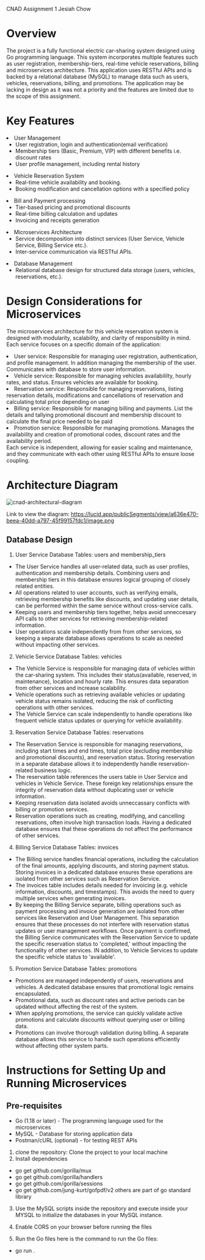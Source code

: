 CNAD Assignment 1 Jesiah Chow

<h1>Overview</h1>
The project is a fully functional electric car-sharing system designed using Go programming language. This system incorporates multiple features such as user registration, membership-tiers, real-time vehicle reservations, billing and microservices architecture.
This application uses RESTful APIs and is backed by a relational database (MySQL) to manage data such as users, vehicles, reservations, billing, and promotions. The application may be lacking in design as it was not a priority and the features are limited due to the scope of this assignment.
<h1>Key Features</h1>
<li>User Management
    <ul>
      <li>User registration, login and authentication(email verification)</li>
      <li>Membership tiers (Basic, Premium, VIP) with different benefits i.e. discount rates</li>
      <li>User profile management, including rental history</li>
    </ul>
  </li>
  <li>Vehicle Reservation System
    <ul>
      <li>Real-time vehicle availability and booking.</li>
      <li>Booking modification and cancellation options with a specified policy</li>
    </ul>
  </li>
  <li>Bill and Payment processing
    <ul>
      <li>Tier-based pricing and promotional discounts</li>
      <li>Real-time billing calculation and updates</li>
      <li>Invoicing and receipts generation</li>
    </ul>
  </li>
  <li>Microservices Architecture
    <ul>
      <li>Service decomposition into distinct services (User Service, Vehicle Service, Billing Service etc.).</li>
      <li>Inter-service communication via RESTful APIs.</li>
    </ul>
  </li>
   <li>Database Management
    <ul>
      <li>Relational database design for structured data storage (users, vehicles, reservations, etc.).</li>
    </ul>
  </li>
<h1>Design Considerations for Microservices</h1>

The microservices architecture for this vehicle reservation system is designed with modularity, scalability, and clarity of responsibility in mind. Each service focuses on a specific domain of the application:

<li>User service: Responsible for managing user registration, authentication, and profile management. In addition managing the membership of the user. Communicates with database to store user information.</li>
<li>Vehicle service: Responsible for managing vehicles availabililty, hourly rates, and status. Ensures vehicles are available for booking.</li>
<li>Reservation service: Responsible for managing reservations, listing reservation details, modifications and cancellations of reservation and calculating total price depending on user</li>
<li>Billing service: Responsible for managing billing and payments. List the details and tallying promotional discount and membership discount to calculate the final price needed to be paid</li>
<li>Promotion service: Responsible for managing promotions. Manages the availability and creation of promotional codes, discount rates and the availability period.</li>
Each service is independent, allowing for easier scaling and maintenance, and they communicate with each other using RESTful APIs to ensure loose coupling.
<h1>Architecture Diagram</h1>

![cnad-architectural-diagram](https://github.com/user-attachments/assets/10a7683b-9ecf-4631-aac4-49be64660e56)

Link to view the diagram: https://lucid.app/publicSegments/view/a636e470-beea-40dd-a797-45f99157fdc1/image.png
<h2>Database Design</h2>

1. User Service Database
   Tables: users and membership_tiers

- The User Service handles all user-related data, such as user profiles, authentication and membership details. Combining users and membership tiers in this database ensures logical grouping of closely related entities.
- All operations related to user accounts, such as verifying emails, retrieving membership benefits like discounts, and updating user details, can be performed within the same service without cross-service calls.
- Keeping users and membership tiers together, helps avoid unneccesary API calls to other services for retrieving membership-related information.
- User operations scale independently from from other services, so keeping a separate database allows operations to scale as needed without impacting other services.

2. Vehicle Service Database
   Tables: vehicles

- The Vehicle Service is responsible for managing data of vehicles within the car-sharing system. This includes their status(available, reserved, in maintenance), location and hourly rate. This ensures data separation from other services and increase scalability.
- Vehicle operations such as retrieving available vehicles or updating vehicle status remains isolated, reducing the risk of conflicting operations with other services.
- The Vehicle Service can scale independently to handle operations like frequent vehicle status updates or querying for vehicle availability.

3. Reservation Service Database
   Tables: reservations

- The Reservation Service is responsible for managing reservations, including start times and end times, total price (excluding membership and promotional discounts), and reservation status. Storing reservation in a separate database allows it to independently handle reservation-related business logic.
- The reservation table references the users table in User Service and vehicles in Vehicle Service. These foreign key relationships ensure the integrity of reservation data without duplicating user or vehicle information.
- Keeping reservation data isolated avoids unneccassary conflicts with billing or promotion services.
- Reservation operations such as creating, modifying, and cancelling reservations, often involve high transaction loads. Having a dedicated database ensures that these operations do not affect the performance of other services.

4. Billing Service Database
   Tables: invoices

- The Billing service handles financial operations, including the calculation of the final amounts, applying discounts, and storing payment status. Storing invoices in a dedicated database ensures these operations are isolated from other services such as Reservation Service.
- The invoices table includes details needed for invoicing (e.g. vehicle information, discounts, and timestamps). This avoids the need to query multiple services when generating invoices.
- By keeping the Billing Service separate, billing operations such as payment processing and invoice generation are isolated from other services like Reservation and User Management. This separation ensures that these processes do not interfere with reservation status updates or user management workflows. Once payment is confirmed, the Billing Service communicates with the Reservation Service to update the specific reservation status to 'completed,' without impacting the functionality of other services. IN addition, to Vehicle Services to update the specific vehicle status to 'available'.

5. Promotion Service Database
   Tables: promotions

- Promotions are managed independently of users, reservations and vehicles. A dedicated database ensures that promotional logic remains encapsulated.
- Promotional data, such as discount rates and active periods can be updated without affecting the rest of the system.
- When applying promotions, the service can quickly validate active promotions and calculate discounts without querying user or billing data.
- Promotions can involve thorough validation during billing. A separate database allows this service to handle such operations efficiently without affecting other system parts.

<h1>Instructions for Setting Up and Running Microservices</h1>
<h2>Pre-requisites</h2>

- Go (1.18 or later) - The programming language used for the microservices
- MySQL - Database for storing application data
- Postman/cURL (optional) - for testing REST APIs

1. clone the repository: Clone the project to your local machine
2. Install dependencies

- go get github.com/gorilla/mux
- go get github.com/gorilla/handlers
- go get github.com/gorilla/sessions
- go get github.com/jung-kurt/gofpdf/v2
  others are part of go standard library

3. Use the MySQL scripts inside the repository and execute inside your MYSQL to initialize the databases in your MySQL instance.

4. Enable CORS on your browser before running the files

5. Run the Go files
   here is the command to run the Go files:

- go run .
